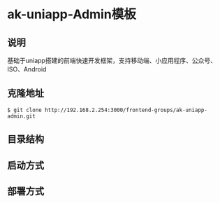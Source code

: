# ak-uniapp-Admin模板

## 说明
基础于uniapp搭建的前端快速开发框架，支持移动端、小应用程序、公众号、ISO、Android
## 克隆地址
```
$ git clone http://192.168.2.254:3000/frontend-groups/ak-uniapp-admin.git
```
## 目录结构
## 启动方式
## 部署方式